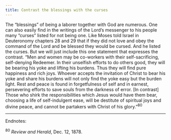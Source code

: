 ```yaml
---
title: Contrast the blessings with the curses
---
```


The “blessings” of being a laborer together with God are numerous. One can also easily find in the writings of the Lord’s messenger to his people many “curses” listed for not being one. Like Moses told Israel in Deuteronomy chapters 28 and 29 that if they did not love and obey the command of the Lord and be blessed they would be cursed. And he listed the curses. But we will just include this one statement that expresses the contrast. “Men and women may be co-workers with their self-sacrificing, self-denying Redeemer. In their unselfish efforts to do others good, they will be bearing his yoke and lifting his burdens. Thus they will find pure happiness and rich joys. Whoever accepts the invitation of Christ to bear his yoke and share his burdens will not only find the yoke easy but the burden light. Rest and peace is found in forgetfulness of self and in earnest, persevering efforts to save souls from the darkness of error. [In contrast] Those who shirk the responsibilities which Jesus would have them bear, choosing a life of self-indulgent ease, will be destitute of spiritual joys and divine peace, and cannot be partakers with Christ of his glory.”<sup>80</sup>

---

Endnotes:

<sup>80</sup> _Review and Herald_, Dec. 12, 1878.